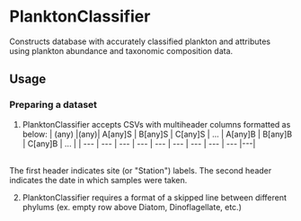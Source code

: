 # PlanktonClassifier
Constructs database with accurately classified plankton and attributes using plankton abundance and taxonomic composition data.

## Usage
### Preparing a dataset
1. PlanktonClassifier accepts CSVs with multiheader columns formatted as below:
| (any) |(any)| A[any]S | B[any]S | C[any]S | ... | A[any]B | B[any]B | C[any]B | ... | 
| --- | --- | --- | --- | --- | --- | --- | --- | --- |---|
<br>
The first header indicates site (or "Station") labels.
The second header indicates the date in which samples were taken.

2. PlanktonClassifier requires a format of a skipped line between different phylums (ex. empty row above Diatom, Dinoflagellate, etc.)
